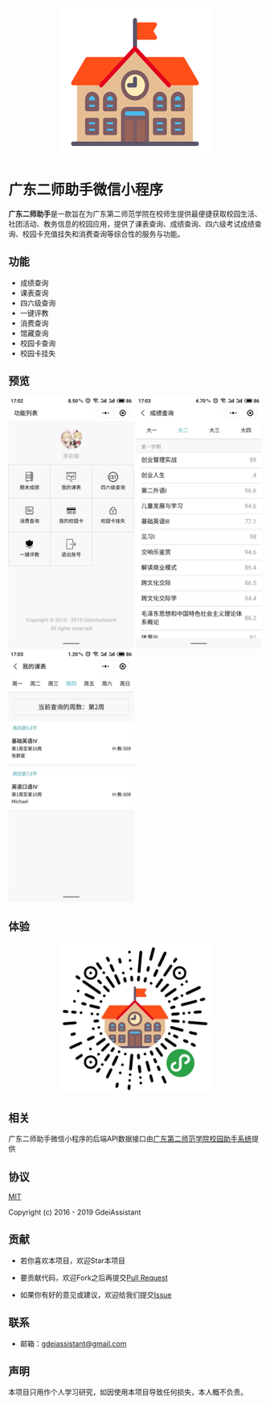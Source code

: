 <p align="center">
  <img width="300" src="./github/logo.png">
</p>

# 广东二师助手微信小程序

**广东二师助手**是一款旨在为广东第二师范学院在校师生提供最便捷获取校园生活、社团活动、教务信息的校园应用，提供了课表查询、成绩查询、四六级考试成绩查询、校园卡充值挂失和消费查询等综合性的服务与功能。

## 功能

- 成绩查询
- 课表查询
- 四六级查询
- 一键评教
- 消费查询
- 馆藏查询
- 校园卡查询
- 校园卡挂失

## 预览

<p>
  <img width="250" src="./github/screenshot_01.jpg">
  <img width="250" src="./github/screenshot_02.jpg">
  <img width="250" src="./github/screenshot_03.jpg">
</p>

## 体验

<p align="center">
  <img width="300" src="./github/qrcode.jpg">
</p>

## 相关

广东二师助手微信小程序的后端API数据接口由[广东第二师范学院校园助手系统](https://github.com/SweetRadish/GdeiAssistant)提供

## 协议

[MIT](http://opensource.org/licenses/MIT)

Copyright (c) 2016 - 2019 GdeiAssistant

## 贡献

- 若你喜欢本项目，欢迎Star本项目

- 要贡献代码，欢迎Fork之后再提交[Pull Request](https://github.com/SweetRadish/GdeiAssistant-WechatApp/pulls)

- 如果你有好的意见或建议，欢迎给我们提交[Issue](https://github.com/SweetRadish/GdeiAssistant-WechatApp/issues)

## 联系

- 邮箱：[gdeiassistant@gmail.com](mailto:gdeiassistant@gmail.com)

## 声明

本项目只用作个人学习研究，如因使用本项目导致任何损失，本人概不负责。